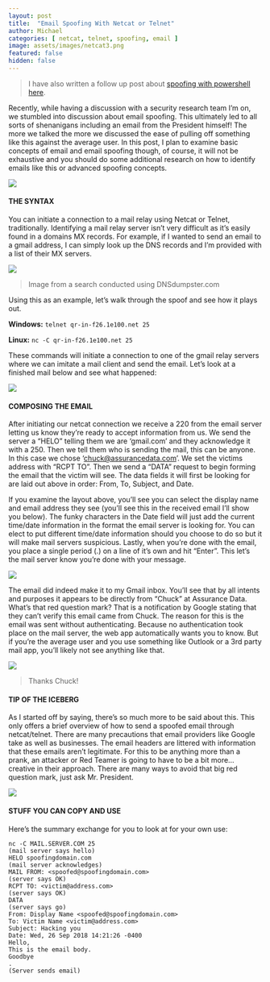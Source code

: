 ```yaml
---
layout: post
title:  "Email Spoofing With Netcat or Telnet"
author: Michael
categories: [ netcat, telnet, spoofing, email ]
image: assets/images/netcat3.png
featured: false
hidden: false
---
```

<blockquote> I have also written a follow up post about <a href="https://exploits.run/email-spoofing-powershell/">spoofing with powershell here</a>.</blockquote>
Recently, while having a discussion with a security research team I’m on, we stumbled into discussion about email spoofing. This ultimately led to all sorts of shenanigans including an email from the President himself! The more we talked the more we discussed the ease of pulling off something like this against the average user. In this post, I plan to examine basic concepts of email and email spoofing though, of course, it will not be exhaustive and you should do some additional research on how to identify emails like this or advanced spoofing concepts.
<p><img src="/assets/images/netcat1.png"></p>

#### THE SYNTAX

You can initiate a connection to a mail relay using Netcat or Telnet, traditionally. Identifying a mail relay server isn’t very difficult as it’s easily found in a domains MX records. For example, if I wanted to send an email to a gmail address, I can simply look up the DNS records and I’m provided with a list of their MX servers.
<p><img src="/assets/images/netcat2.png"></p>
<blockquote>Image from a search conducted using DNSdumpster.com</blockquote>
Using this as an example, let’s walk through the spoof and see how it plays out.

<strong>Windows:</strong>
`telnet qr-in-f26.1e100.net 25`

<strong>Linux:</strong>
`nc -C qr-in-f26.1e100.net 25`

These commands will initiate a connection to one of the gmail relay servers where we can imitate a mail client and send the email. Let’s look at a finished mail below and see what happened:
<p><img src="/assets/images/netcat3.png"></p>

#### COMPOSING THE EMAIL

After initiating our netcat connection we receive a 220 from the email server letting us know they’re ready to accept information from us. We send the server a “HELO” telling them we are ‘gmail.com’ and they acknowledge it with a 250. Then we tell them who is sending the mail, this can be anyone. In this case we chose ‘chuck@assurancedata.com’. We set the victims address with “RCPT TO”. Then we send a “DATA” request to begin forming the email that the victim will see. The data fields it will first be looking for are laid out above in order: From, To, Subject, and Date.

If you examine the layout above, you’ll see you can select the display name and email address they see (you’ll see this in the received email I’ll show you below). The funky characters in the Date field will just add the current time/date information in the format the email server is looking for. You can elect to put different time/date information should you choose to do so but it will make mail servers suspicious. Lastly, when you’re done with the email, you place a single period (.) on a line of it’s own and hit “Enter”. This let’s the mail server know you’re done with your message.
<p><img src="/assets/images/netcat4.png"></p>


The email did indeed make it to my Gmail inbox. You’ll see that by all intents and purposes it appears to be directly from “Chuck” at Assurance Data. What’s that red question mark? That is a notification by Google stating that they can’t verify this email came from Chuck. The reason for this is the email was sent without authenticating. Because no authentication took place on the mail server, the web app automatically wants you to know. But if you’re the average user and you use something like Outlook or a 3rd party mail app, you’ll likely not see anything like that.
<p><img src="/assets/images/netcat5.png"></p>
<blockquote>Thanks Chuck!</blockquote>

#### TIP OF THE ICEBERG

As I started off by saying, there’s so much more to be said about this. This only offers a brief overview of how to send a spoofed email through netcat/telnet. There are many precautions that email providers like Google take as well as businesses. The email headers are littered with information that these emails aren’t legitimate. For this to be anything more than a prank, an attacker or Red Teamer is going to have to be a bit more… creative in their approach. There are many ways to avoid that big red question mark, just ask Mr. President.
<p><img src="/assets/images/netcat6.png"></p>

#### STUFF YOU CAN COPY AND USE

Here’s the summary exchange for you to look at for your own use:

```
nc -C MAIL.SERVER.COM 25
(mail server says hello)
HELO spoofingdomain.com
(mail server acknowledges)
MAIL FROM: <spoofed@spoofingdomain.com>
(server says OK)
RCPT TO: <victim@address.com>
(server says OK)
DATA
(server says go)
From: Display Name <spoofed@spoofingdomain.com>
To: Victim Name <victim@address.com>
Subject: Hacking you
Date: Wed, 26 Sep 2018 14:21:26 -0400
Hello,
This is the email body.
Goodbye
.
(Server sends email)
```

